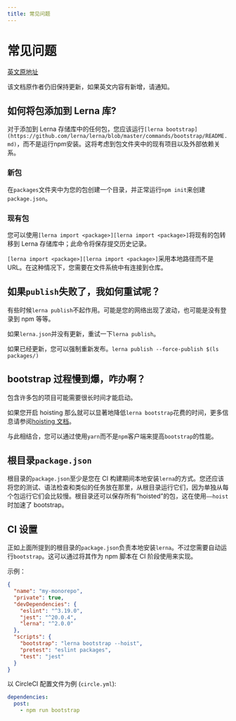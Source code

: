 ```yaml
---
title: 常见问题
---
```


# 常见问题

[英文原地址](https://github.com/lerna/lerna/blob/master/FAQ.md)

该文档原作者仍旧保持更新，如果英文内容有新增，请通知。

## 如何将包添加到 Lerna 库?

对于添加到 Lerna 存储库中的任何包，您应该运行`[lerna bootstrap](https://github.com/lerna/lerna/blob/master/commands/bootstrap/README.md)`，而不是运行npm安装。这将考虑到包文件夹中的现有项目以及外部依赖关系。

### 新包

在`packages`文件夹中为您的包创建一个目录，并正常运行`npm init`来创建`package.json`。

### 现有包

[lerna import <package>]:https://github.com/lerna/lerna/blob/master/commands/import/README.md

您可以使用`[lerna import <package>][lerna import <package>]`将现有的包转移到 Lerna 存储库中；此命令将保存提交历史记录。 

`[lerna import <package>][lerna import <package>]`采用本地路径而不是 URL。在这种情况下，您需要在文件系统中有连接到仓库。

## 如果`publish`失败了，我如何重试呢？

有些时候`lerna publish`不起作用。可能是您的网络出现了波动，也可能是没有登录到 npm 等等。

如果`lerna.json`并没有更新，重试一下`lerna publish`。

如果已经更新，您可以强制重新发布。`lerna publish --force-publish $(ls packages/)`

## bootstrap 过程慢到爆，咋办啊？

包含许多包的项目可能需要很长时间才能启动。

如果您开启 hoisting 那么就可以显著地降低`lerna bootstrap`花费的时间，更多信息请参阅[hoisting 文档](https://github.com/lerna/lerna/blob/master/doc/hoist.md)。

与此相结合，您可以通过使用`yarn`而不是`npm`客户端来提高`bootstrap`的性能。

## 根目录`package.json`

根目录的`package.json`至少是您在 CI 构建期间本地安装`lerna`的方式。您还应该将您的测试、语法检查和类似的任务放在那里，从根目录运行它们，因为单独从每个包运行它们会比较慢。根目录还可以保存所有“hoisted”的包，这在使用`——hoist`时加速了 bootstrap。

## CI 设置

正如上面所提到的根目录的`package.json`负责本地安装`lerna`。不过您需要自动运行`bootstrap`。这可以通过将其作为 npm 脚本在 CI 阶段使用来实现。

示例：

```json
{
  "name": "my-monorepo",
  "private": true,
  "devDependencies": {
    "eslint": "^3.19.0",
    "jest": "^20.0.4",
    "lerna": "^2.0.0"
  },
  "scripts": {
    "bootstrap": "lerna bootstrap --hoist",
    "pretest": "eslint packages",
    "test": "jest"
  }
}
```

以 CircleCI 配置文件为例 (`circle.yml`):

```yml
dependencies:
  post:
    - npm run bootstrap
```









